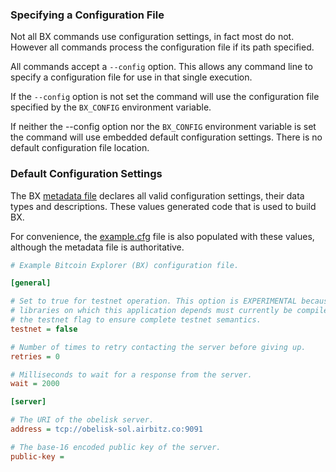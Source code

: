 ### Specifying a Configuration File
Not all BX commands use configuration settings, in fact most do not. However all commands process the configuration file if its path specified.

All commands accept a `--config` option. This allows any command line to specify a configuration file for use in that single execution.

If the `--config` option is not set the command will use the configuration file specified by the `BX_CONFIG` environment variable.

If neither the --config option nor the `BX_CONFIG` environment variable is set the command will use embedded default configuration settings. There is no default configuration file location.
### Default Configuration Settings
The BX [metadata file](https://github.com/libbitcoin/libbitcoin-explorer/blob/master/model/generate.xml) declares all valid configuration settings, their data types and descriptions. These values generated code that is used to build BX.

For convenience, the [example.cfg](https://github.com/libbitcoin/libbitcoin-explorer/blob/master/example.cfg) file is also populated with these values, although the metadata file is authoritative.
```ini
# Example Bitcoin Explorer (BX) configuration file.

[general]

# Set to true for testnet operation. This option is EXPERIMENTAL because other 
# libraries on which this application depends must currently be compiled with 
# the testnet flag to ensure complete testnet semantics.
testnet = false

# Number of times to retry contacting the server before giving up.
retries = 0

# Milliseconds to wait for a response from the server.
wait = 2000

[server]

# The URI of the obelisk server.
address = tcp://obelisk-sol.airbitz.co:9091

# The base-16 encoded public key of the server.
public-key =
```